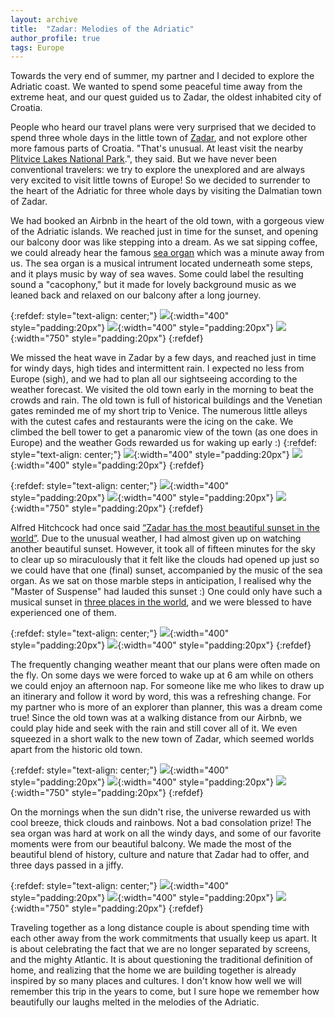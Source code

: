 ```yaml
---
layout: archive
title:  "Zadar: Melodies of the Adriatic"
author_profile: true
tags: Europe
---
```


Towards the very end of summer, my partner and I decided to explore the Adriatic coast. We wanted to spend some peaceful time away from the extreme heat, and our quest guided us to Zadar, the oldest inhabited city of Croatia.

People who heard our travel plans were very surprised that we decided to spend three whole days in the little town of [Zadar](https://en.wikipedia.org/wiki/Zadar), and not explore other more famous parts of Croatia. "That's unusual. At least visit the nearby [Plitvice Lakes National Park](https://np-plitvicka-jezera.hr/en/).", they said. But we have never been conventional travelers: we try to explore the unexplored and are always very excited to visit little towns of Europe! So we decided to surrender to the heart of the Adriatic for three whole days by visiting the Dalmatian town of Zadar. <!--- I  covered by mountain ranges on one side and Adriatic islands on the other.  -->
<!--- Even as the weather tried to sabotage our plans we had the best three days we've had since a very very long time. -->

We had booked an Airbnb in the heart of the old town, with a gorgeous view of the Adriatic islands. We reached just in time for the sunset, and opening our balcony door was like stepping into a dream. As we sat sipping coffee, we could already hear the famous [sea organ](https://en.wikipedia.org/wiki/Sea_organ) which was a minute away from us. The sea organ is a musical intrument located underneath some steps, and it plays music by way of sea waves. Some could label the resulting sound a "cacophony," but it made for lovely background music as we leaned back and relaxed on our balcony after a long journey. 
<!--- I had booked this Airbnb only due to its location and the gorgeous view, and it was totally worth it. -->

{:refdef: style="text-align: center;"}
![](/images/Zadar1.jpg){:width="400" style="padding:20px"}
![](/images/Zadar2.jpg){:width="400" style="padding:20px"}
![](/images/Zadar3.jpg){:width="750" style="padding:20px"}
{:refdef}

We missed the heat wave in Zadar by a few days, and reached just in time for windy days, high tides and intermittent rain. I expected no less from Europe (sigh), and we had to plan all our sightseeing according to the weather forecast. We visited the old town early in the morning to beat the crowds and rain. The old town is full of historical buildings and the Venetian gates reminded me of my short trip to Venice. The numerous little alleys with the cutest cafes and restaurants were the icing on the cake. We climbed the bell tower to get a panaromic view of the town (as one does in Europe) and the weather Gods rewarded us for waking up early :)
{:refdef: style="text-align: center;"}
![](/images/Zadar4.jpg){:width="400" style="padding:20px"}
![](/images/Zadar5.jpg){:width="400" style="padding:20px"}
{:refdef}


{:refdef: style="text-align: center;"}
![](/images/Zadar6.jpg){:width="400" style="padding:20px"}
![](/images/Zadar7.jpg){:width="400" style="padding:20px"}
![](/images/Zadar8.jpg){:width="750" style="padding:20px"}
{:refdef}

Alfred Hitchcock had once said [“Zadar has the most beautiful sunset in the world”](https://zadar-archipelago.com/blog/famous-zadar-sunset/). Due to the unusual weather, I had almost given up on watching another beautiful sunset. However, it took all of fifteen minutes for the sky to clear up so miraculously that it felt like the clouds had opened up just so we could have that one (final) sunset, accompanied by the music of the sea organ. As we sat on those marble steps in anticipation, I realised why the "Master of Suspense" had lauded this sunset :) One could only have such a musical sunset in [three places in the world](https://www.earthmagazine.org/article/geomedia-music-sounds-sea/), and we were blessed to have experienced one of them.

{:refdef: style="text-align: center;"}
![](/images/Zadar9.jpg){:width="400" style="padding:20px"}
![](/images/Zadar10.jpg){:width="400" style="padding:20px"}
{:refdef}

The frequently changing weather meant that our plans were often made on the fly. On some days we were forced to wake up at 6 am while on others we could enjoy an afternoon nap. For someone like me who likes to draw up an itinerary and follow it word by word, this was a refreshing change. For my partner who is more of an explorer than planner, this was a dream come true! Since the old town was at a walking distance from our Airbnb, we could play hide and seek with the rain and still cover all of it. We even squeezed in a short walk to the new town of Zadar, which seemed worlds apart from the historic old town.

{:refdef: style="text-align: center;"}
![](/images/Zadar11.jpg){:width="400" style="padding:20px"}
![](/images/Zadar12.jpg){:width="400" style="padding:20px"}
![](/images/Zadar15.jpg){:width="750" style="padding:20px"}
{:refdef}

On the mornings when the sun didn't rise, the universe rewarded us with cool breeze, thick clouds and rainbows. Not a bad consolation prize! The sea organ was hard at work on all the windy days, and some of our favorite moments were from our beautiful balcony. We made the most of the beautiful blend of history, culture and nature that Zadar had to offer, and three days passed in a jiffy.

{:refdef: style="text-align: center;"}
![](/images/Zadar13.jpg){:width="400" style="padding:20px"}
![](/images/Zadar14.jpg){:width="400" style="padding:20px"}
![](/images/Zadar16.jpg){:width="750" style="padding:20px"}
{:refdef}

Traveling together as a long distance couple is about spending time with each other away from the work commitments that usually keep us apart. It is about celebrating the fact that we are no longer separated by screens, and the mighty Atlantic. It is about questioning the traditional definition of home, and realizing that the home we are building together is already inspired by so many places and cultures. I don't know how well we will remember this trip in the years to come, but I sure hope we remember how beautifully our laughs melted in the melodies of the Adriatic. 